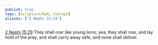 ```yaml
---
publish: true
tags: [Scripture/BoM, noGraph]
aliases: ["2 Nephi 15:29"]
---
```

[2 Nephi 15:29](https://churchofjesuschrist.org/study/scriptures/bofm/2-ne/15?lang=eng&id=p29#p29) They shall roar like young lions; yea, they shall roar, and lay hold of the prey, and shall carry away safe, and none shall deliver.
